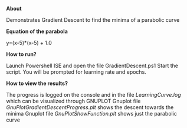 ﻿**About**

Demonstrates Gradient Descent to find the minima of a parabolic curve

**Equation of the parabola**

y=(x-5)*(x-5) + 1.0

**How to run?**

Launch Powershell ISE and open the file GradientDescent.ps1
Start the script. You will be prompted for learning rate and epochs.

**How to view the results?**

The progress is logged on the console and in the file *LearningCurve.log* which can be visualized through GNUPLOT
Gnuplot file  *GnuPlotGradientDescentProgress.plt* shows the descent towards the minima
Gnuplot file *GnuPlotShowFunction.plt* shows just the parabolic curve


